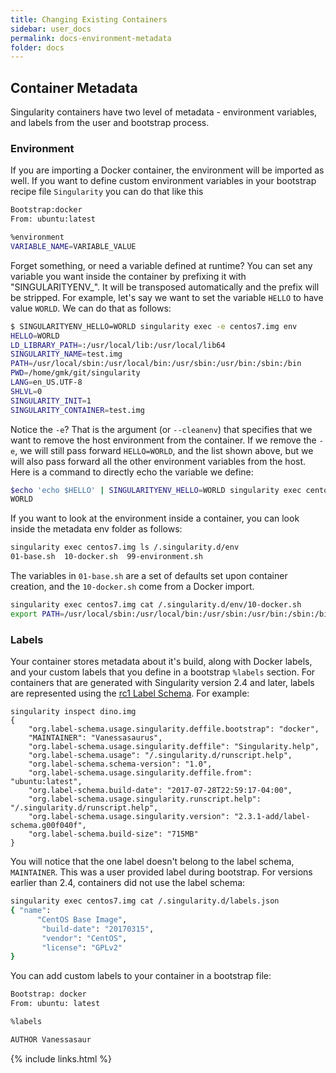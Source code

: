 ```yaml
---
title: Changing Existing Containers
sidebar: user_docs
permalink: docs-environment-metadata
folder: docs
---
```


## Container Metadata

Singularity containers have two level of metadata - environment variables, and labels from the user and bootstrap process.


### Environment

If you are importing a Docker container, the environment will be imported as well. If you want to define custom environment variables in your bootstrap recipe file `Singularity` you can do that like this

```bash
Bootstrap:docker
From: ubuntu:latest

%environment
VARIABLE_NAME=VARIABLE_VALUE
```

Forget something, or need a variable defined at runtime? You can set any variable you want inside the container by prefixing it with "SINGULARITYENV_". It will be transposed automatically and the prefix will be stripped. For example, let's say we want to set the variable `HELLO` to have value `WORLD`. We can do that as follows:

```bash
$ SINGULARITYENV_HELLO=WORLD singularity exec -e centos7.img env
HELLO=WORLD
LD_LIBRARY_PATH=:/usr/local/lib:/usr/local/lib64
SINGULARITY_NAME=test.img
PATH=/usr/local/sbin:/usr/local/bin:/usr/sbin:/usr/bin:/sbin:/bin
PWD=/home/gmk/git/singularity
LANG=en_US.UTF-8
SHLVL=0
SINGULARITY_INIT=1
SINGULARITY_CONTAINER=test.img
```

Notice the `-e`? That is the argument (or `--cleanenv`) that specifies that we want to remove the host environment from the container. If we remove the `-e`, we will still pass forward `HELLO=WORLD`, and the list shown above, but we will also pass forward all the other environment variables from the host. Here is a command to directly echo the variable we define:

```bash
$echo 'echo $HELLO' | SINGULARITYENV_HELLO=WORLD singularity exec centos7.img /bin/sh
WORLD
```

If you want to look at the environment inside a container, you can look inside the metadata env folder as follows:

```bash
singularity exec centos7.img ls /.singularity.d/env
01-base.sh  10-docker.sh  99-environment.sh
```

The variables in `01-base.sh` are a set of defaults set upon container creation, and the `10-docker.sh` come from a Docker import.

```bash
singularity exec centos7.img cat /.singularity.d/env/10-docker.sh
export PATH=/usr/local/sbin:/usr/local/bin:/usr/sbin:/usr/bin:/sbin:/bin
```

### Labels
Your container stores metadata about it's build, along with Docker labels, and your custom labels that you define in a bootstrap `%labels` section. For containers that are generated with Singularity version 2.4 and later, labels are represented using the <a href="http://label-schema.org/rc1/">rc1 Label Schema</a>. For example:

```
singularity inspect dino.img
{
    "org.label-schema.usage.singularity.deffile.bootstrap": "docker",
    "MAINTAINER": "Vanessasaurus",
    "org.label-schema.usage.singularity.deffile": "Singularity.help",
    "org.label-schema.usage": "/.singularity.d/runscript.help",
    "org.label-schema.schema-version": "1.0",
    "org.label-schema.usage.singularity.deffile.from": "ubuntu:latest",
    "org.label-schema.build-date": "2017-07-28T22:59:17-04:00",
    "org.label-schema.usage.singularity.runscript.help": "/.singularity.d/runscript.help",
    "org.label-schema.usage.singularity.version": "2.3.1-add/label-schema.g00f040f",
    "org.label-schema.build-size": "715MB"
}
```

You will notice that the one label doesn't belong to the label schema, `MAINTAINER`. This was a user provided label during bootstrap. For versions earlier than 2.4, containers did not use the label schema:


```bash
singularity exec centos7.img cat /.singularity.d/labels.json
{ "name": 
      "CentOS Base Image", 
       "build-date": "20170315", 
       "vendor": "CentOS", 
       "license": "GPLv2"
}
```

You can add custom labels to your container in a bootstrap file:

```bash
Bootstrap: docker
From: ubuntu: latest

%labels

AUTHOR Vanessasaur
```

{% include links.html %}
